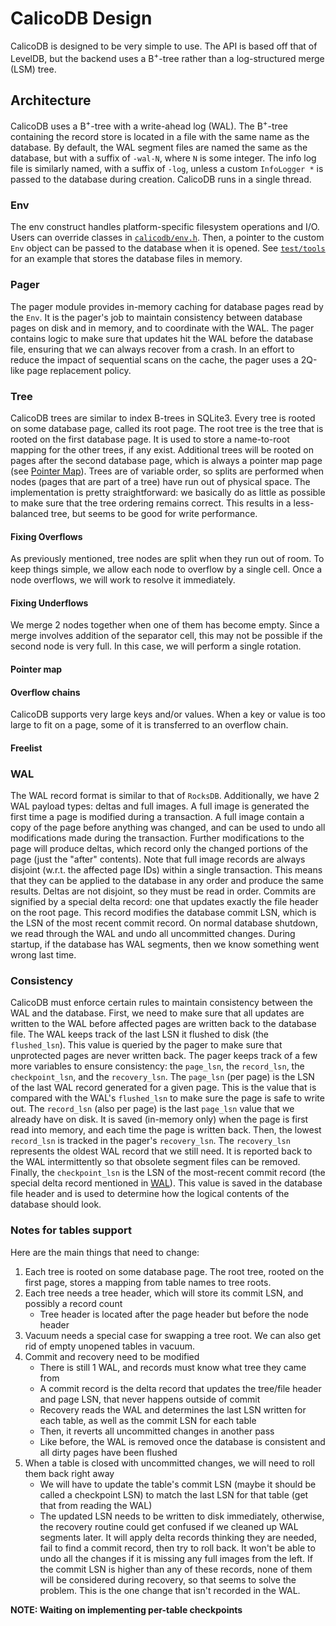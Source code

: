# CalicoDB Design
CalicoDB is designed to be very simple to use.
The API is based off that of LevelDB, but the backend uses a B<sup>+</sup>-tree rather than a log-structured merge (LSM) tree.

## Architecture
CalicoDB uses a B<sup>+</sup>-tree with a write-ahead log (WAL).
The B<sup>+</sup>-tree containing the record store is located in a file with the same name as the database.
By default, the WAL segment files are named the same as the database, but with a suffix of `-wal-N`, where `N` is some integer.
The info log file is similarly named, with a suffix of `-log`, unless a custom `InfoLogger *` is passed to the database during creation.
CalicoDB runs in a single thread.

### Env
The env construct handles platform-specific filesystem operations and I/O.
Users can override classes in [`calicodb/env.h`](../include/calicodb/env.h).
Then, a pointer to the custom `Env` object can be passed to the database when it is opened.
See [`test/tools`](../test/tools) for an example that stores the database files in memory.

### Pager
The pager module provides in-memory caching for database pages read by the `Env`.
It is the pager's job to maintain consistency between database pages on disk and in memory, and to coordinate with the WAL.
The pager contains logic to make sure that updates hit the WAL before the database file, ensuring that we can always recover from a crash.
In an effort to reduce the impact of sequential scans on the cache, the pager uses a 2Q-like page replacement policy.

### Tree
CalicoDB trees are similar to index B-trees in SQLite3.
Every tree is rooted on some database page, called its root page.
The root tree is the tree that is rooted on the first database page.
It is used to store a name-to-root mapping for the other trees, if any exist.
Additional trees will be rooted on pages after the second database page, which is always a pointer map page (see [Pointer Map](#pointer-map)).
Trees are of variable order, so splits are performed when nodes (pages that are part of a tree) have run out of physical space.
The implementation is pretty straightforward: we basically do as little as possible to make sure that the tree ordering remains correct.
This results in a less-balanced tree, but seems to be good for write performance.

#### Fixing Overflows
As previously mentioned, tree nodes are split when they run out of room.
To keep things simple, we allow each node to overflow by a single cell.
Once a node overflows, we will work to resolve it immediately.

#### Fixing Underflows
We merge 2 nodes together when one of them has become empty.
Since a merge involves addition of the separator cell, this may not be possible if the second node is very full.
In this case, we will perform a single rotation.

#### Pointer map
[//]: # (TODO)

#### Overflow chains
CalicoDB supports very large keys and/or values.
When a key or value is too large to fit on a page, some of it is transferred to an overflow chain.

[//]: # (TODO)

#### Freelist
[//]: # (TODO)

### WAL
The WAL record format is similar to that of `RocksDB`.
Additionally, we have 2 WAL payload types: deltas and full images.
A full image is generated the first time a page is modified during a transaction.
A full image contain a copy of the page before anything was changed, and can be used to undo all modifications made during the transaction.
Further modifications to the page will produce deltas, which record only the changed portions of the page (just the "after" contents).
Note that full image records are always disjoint (w.r.t. the affected page IDs) within a single transaction.
This means that they can be applied to the database in any order and produce the same results.
Deltas are not disjoint, so they must be read in order.
Commits are signified by a special delta record: one that updates exactly the file header on the root page.
This record modifies the database commit LSN, which is the LSN of the most recent commit record.
On normal database shutdown, we read through the WAL and undo all uncommitted changes.
During startup, if the database has WAL segments, then we know something went wrong last time.

### Consistency
CalicoDB must enforce certain rules to maintain consistency between the WAL and the database.
First, we need to make sure that all updates are written to the WAL before affected pages are written back to the database file.
The WAL keeps track of the last LSN it flushed to disk (the `flushed_lsn`).
This value is queried by the pager to make sure that unprotected pages are never written back.
The pager keeps track of a few more variables to ensure consistency: the `page_lsn`, the `record_lsn`, the `checkpoint_lsn`, and the `recovery_lsn`.
The `page_lsn` (per page) is the LSN of the last WAL record generated for a given page.
This is the value that is compared with the WAL's `flushed_lsn` to make sure the page is safe to write out.
The `record_lsn` (also per page) is the last `page_lsn` value that we already have on disk.
It is saved (in-memory only) when the page is first read into memory, and each time the page is written back.
Then, the lowest `record_lsn` is tracked in the pager's `recovery_lsn`.
The `recovery_lsn` represents the oldest WAL record that we still need.
It is reported back to the WAL intermittently so that obsolete segment files can be removed.
Finally, the `checkpoint_lsn` is the LSN of the most-recent commit record (the special delta record mentioned in [WAL](#wal)).
This value is saved in the database file header and is used to determine how the logical contents of the database should look.

### Notes for tables support
Here are the main things that need to change:
1. Each tree is rooted on some database page. The root tree, rooted on the first page, stores a mapping from table names to tree roots.
2. Each tree needs a tree header, which will store its commit LSN, and possibly a record count
    + Tree header is located after the page header but before the node header 
3. Vacuum needs a special case for swapping a tree root. We can also get rid of empty unopened tables in vacuum.
4. Commit and recovery need to be modified
    + There is still 1 WAL, and records must know what tree they came from
    + A commit record is the delta record that updates the tree/file header and page LSN, that never happens outside of commit
    + Recovery reads the WAL and determines the last LSN written for each table, as well as the commit LSN for each table
    + Then, it reverts all uncommitted changes in another pass
    + Like before, the WAL is removed once the database is consistent and all dirty pages have been flushed
6. When a table is closed with uncommitted changes, we will need to roll them back right away
    + We will have to update the table's commit LSN (maybe it should be called a checkpoint LSN) to match the last LSN for that table (get that from reading the WAL)
    + The updated LSN needs to be written to disk immediately, otherwise, the recovery routine could get confused if we cleaned up WAL segments later. 
It will apply delta records thinking they are needed, fail to find a commit record, then try to roll back.
It won't be able to undo all the changes if it is missing any full images from the left.
If the commit LSN is higher than any of these records, none of them will be considered during recovery, so that seems to solve the problem.
This is the one change that isn't recorded in the WAL.

**NOTE: Waiting on implementing per-table checkpoints**